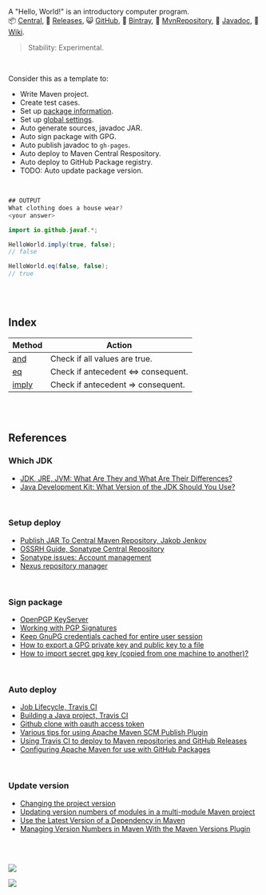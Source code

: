 A "Hello, World!" is an introductory computer program.<br>
:package: [Central](https://search.maven.org/artifact/io.github.javaf/hello-world),
:scroll: [Releases](https://repo1.maven.org/maven2/io/github/javaf/hello-world/),
:smiley_cat: [GitHub](https://github.com/javaf/hello-world/packages/573464),
:frog: [Bintray](https://bintray.com/beta/#/bintray/jcenter/io.github.javaf:hello-world),
:peacock: [MvnRepository](https://mvnrepository.com/artifact/io.github.javaf/hello-world),
:newspaper: [Javadoc](https://javaf.github.io/hello-world/),
:blue_book: [Wiki](https://github.com/javaf/hello-world/wiki).

> Stability: Experimental.

<br>

Consider this as a template to:
- Write Maven project.
- Create test cases.
- Set up [package information](pom.xml).
- Set up [global settings](global/settings.xml).
- Auto generate sources, javadoc JAR.
- Auto sign package with GPG.
- Auto publish javadoc to `gh-pages`.
- Auto deploy to Maven Central Respository.
- Auto deploy to GitHub Package registry.
- TODO: Auto update package version.

<br>

```java
## OUTPUT
What clothing does a house wear?
<your answer>
```

```java
import io.github.javaf.*;

HelloWorld.imply(true, false);
// false

HelloWorld.eq(false, false);
// true
```

<br>
<br>


## Index

| Method   | Action                                |
| -------- | ------------------------------------- |
| [and]    | Check if all values are true.         |
| [eq]     | Check if antecedent ⇔ consequent.     |
| [imply]  | Check if antecedent ⇒ consequent.     |

[and]: https://github.com/javaf/hello-world/wiki/and
[eq]: https://github.com/javaf/hello-world/wiki/eq
[imply]: https://github.com/javaf/hello-world/wiki/imply

<br>
<br>


## References

### Which JDK

- [JDK, JRE, JVM: What Are They and What Are Their Differences?](https://www.youtube.com/watch?v=BXFHuaQNnLo)
- [Java Development Kit: What Version of the JDK Should You Use?](https://www.youtube.com/watch?v=HqU0TF4XNbM)

<br>


### Setup deploy

- [Publish JAR To Central Maven Repository, Jakob Jenkov](http://tutorials.jenkov.com/maven/publish-to-central-maven-repository.html)
- [OSSRH Guide, Sonatype Central Repository](https://central.sonatype.org/pages/ossrh-guide.html)
- [Sonatype issues: Account management](https://issues.sonatype.org)
- [Nexus repository manager](https://oss.sonatype.org)

<br>


### Sign package

- [OpenPGP KeyServer](https://keys.openpgp.org)
- [Working with PGP Signatures](https://central.sonatype.org/pages/working-with-pgp-signatures.html)
- [Keep GnuPG credentials cached for entire user session](https://superuser.com/a/624488/305990)
- [How to export a GPG private key and public key to a file](https://unix.stackexchange.com/a/482559/166668)
- [How to import secret gpg key (copied from one machine to another)?](https://unix.stackexchange.com/a/184952/166668)

<br>


### Auto deploy

- [Job Lifecycle, Travis CI](https://docs.travis-ci.com/user/job-lifecycle)
- [Building a Java project, Travis CI](https://docs.travis-ci.com/user/languages/java/)
- [Github clone with oauth access token](https://stackoverflow.com/a/42175489/1413259)
- [Various tips for using Apache Maven SCM Publish Plugin](https://maven.apache.org/plugins/maven-scm-publish-plugin/various-tips.html#Git_branch)
- [Using Travis CI to deploy to Maven repositories and GitHub Releases](https://synyx.de/blog/using-travis-ci-to-deploy-to-maven-repositories-and-github-releases/)
- [Configuring Apache Maven for use with GitHub Packages](https://docs.github.com/en/free-pro-team@latest/packages/guides/configuring-apache-maven-for-use-with-github-packages)

<br>


### Update version

- [Changing the project version](https://www.mojohaus.org/versions-maven-plugin/examples/set.html)
- [Updating version numbers of modules in a multi-module Maven project](https://stackoverflow.com/a/5726599/1413259)
- [Use the Latest Version of a Dependency in Maven](https://www.baeldung.com/maven-dependency-latest-version)
- [Managing Version Numbers in Maven With the Maven Versions Plugin](https://dzone.com/articles/managing-version-numbers-maven)

<br>
<br>

[![](https://img.youtube.com/vi/qNS2jj2w-GI/maxresdefault.jpg)](https://www.youtube.com/watch?v=qNS2jj2w-GI)

![](https://ga-beacon.deno.dev/G-G1E8HNDZYY:v51jklKGTLmC3LAZ4rJbIQ/github.com/javaf/hello-world)
